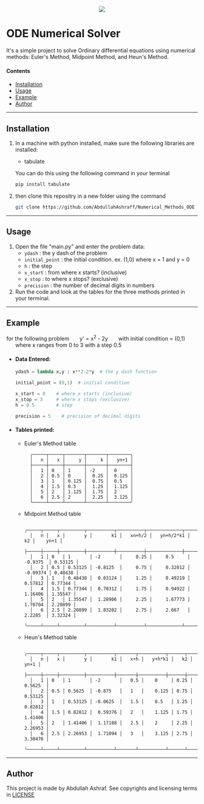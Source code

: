 <p align="center">
	<img src="https://github.com/AbdullahAshraff/Numerical_Methods_ODE/assets/125521810/60559c74-0940-46dd-b1c0-5b9f2e08fe9b">
</p>

ODE Numerical Solver
===============
It's a simple project to solve Ordinary differential equations using numerical methods: Euler's Method, Midpoint Method, and Heun's Method.

#### Contents
- [Installation](#installation)
- [Usage](#usage)
- [Example](#example)
- [Author](#author)
---
## Installation
1. In a machine with python installed, make sure the following libraries are installed: 
	- tabulate

	You can do this using the following command in your terminal

	```bash
	pip install tabulate
	```
2. then clone this repositry in a new folder using the command

	```bash
	git clone https://github.com/AbdullahAshraff/Numerical_Methods_ODE
	```
---
## Usage
1. Open the file "main.py" and enter the problem data: 
	- `ydash` : the y dash of the problem
	- `initial_point` : the initial condition. ex. (1,0) where x = 1 and y = 0
	- `h` : the step 
	- `x_start` : from where x starts? (inclusive)
	- `x_stop` : to where x stops? (exclusive)
	- `precision` : the number of decimal digits in numbers
2. Run the code and look at the tables for the three methods printed in your terminal.
---
## Example

for the following problem
&nbsp;&nbsp;&nbsp;&nbsp;&nbsp;&nbsp;y' =  x<sup>2</sup> - 2y
&nbsp;&nbsp;&nbsp;&nbsp;&nbsp;&nbsp;with initial condition = (0,1)
&nbsp;&nbsp;&nbsp;&nbsp;&nbsp;&nbsp;where x ranges from 0 to 3 with a step 0.5


- #### Data Entered:
	```python
	ydash = lambda x,y : x**2-2*y  # the y dash function

	initial_point = (0,1)  # initial condition

	x_start = 0    # where x starts (inclusive)
	x_stop = 3     # where x stops (exclusive)
	h = 0.5        # step

	precision = 5    # precision of decimal digits
	```
- #### Tables printed:
	- Euler's Method table

			╭─────┬─────┬───────┬───────┬────────╮
			│   n │   x │     y │     k │   yn+1 │
			├─────┼─────┼───────┼───────┼────────┤
			│   1 │ 0   │ 1     │ -2    │  0     │
			│   2 │ 0.5 │ 0     │  0.25 │  0.125 │
			│   3 │ 1   │ 0.125 │  0.75 │  0.5   │
			│   4 │ 1.5 │ 0.5   │  1.25 │  1.125 │
			│   5 │ 2   │ 1.125 │  1.75 │  2     │
			│   6 │ 2.5 │ 2     │  2.25 │  3.125 │
			╰─────┴─────┴───────┴───────┴────────╯

	- Midpoint Method table

			╭─────┬─────┬─────────┬──────────┬──────────┬─────────────┬──────────┬─────────╮
			│   n │   x │       y │       k1 │   xn+h/2 │   yn+h/2*k1 │       k2 │    yn+1 │
			├─────┼─────┼─────────┼──────────┼──────────┼─────────────┼──────────┼─────────┤
			│   1 │ 0   │ 1       │ -2       │     0.25 │     0.5     │ -0.9375  │ 0.53125 │
			│   2 │ 0.5 │ 0.53125 │ -0.8125  │     0.75 │     0.32812 │ -0.09374 │ 0.48438 │
			│   3 │ 1   │ 0.48438 │  0.03124 │     1.25 │     0.49219 │  0.57812 │ 0.77344 │
			│   4 │ 1.5 │ 0.77344 │  0.70312 │     1.75 │     0.94922 │  1.16406 │ 1.35547 │
			│   5 │ 2   │ 1.35547 │  1.28906 │     2.25 │     1.67773 │  1.70704 │ 2.20899 │
			│   6 │ 2.5 │ 2.20899 │  1.83202 │     2.75 │     2.667   │  2.2285  │ 3.32324 │
			╰─────┴─────┴─────────┴──────────┴──────────┴─────────────┴──────────┴─────────╯

	- Heun's Method table

			╭─────┬─────┬─────────┬──────────┬───────┬──────────┬──────┬─────────╮
			│   n │   x │       y │       k1 │   x+h │   y+h*k1 │   k2 │    yn+1 │
			├─────┼─────┼─────────┼──────────┼───────┼──────────┼──────┼─────────┤
			│   1 │ 0   │ 1       │ -2       │   0.5 │    0     │ 0.25 │ 0.5625  │
			│   2 │ 0.5 │ 0.5625  │ -0.875   │   1   │    0.125 │ 0.75 │ 0.53125 │
			│   3 │ 1   │ 0.53125 │ -0.0625  │   1.5 │    0.5   │ 1.25 │ 0.82812 │
			│   4 │ 1.5 │ 0.82812 │  0.59376 │   2   │    1.125 │ 1.75 │ 1.41406 │
			│   5 │ 2   │ 1.41406 │  1.17188 │   2.5 │    2     │ 2.25 │ 2.26953 │
			│   6 │ 2.5 │ 2.26953 │  1.71094 │   3   │    3.125 │ 2.75 │ 3.38476 │
			╰─────┴─────┴─────────┴──────────┴───────┴──────────┴──────┴─────────╯

---
##			Author
This project is made by Abdullah Ashraf.
See copyrights and licensing terms in [LICENSE](/LICENSE)
